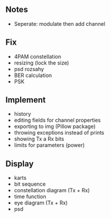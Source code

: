 ## Notes
- Seperate: modulate then add channel
## Fix
- 4PAM constellation
- resizing (lock the size)
- psd rozsahy
- BER calculation
- PSK
## Implement
- history
- editing fields for channel properties
- exporting to img (Pillow package)
- throwing exceptions instead of prints
- showing Tx a Rx bits
- limits for parameters (power)
## Display
- karts
- bit sequence
- constellation diagram (Tx + Rx)
- time function
- eye diagram (Tx + Rx)
- psd
